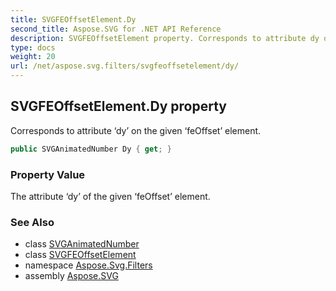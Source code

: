 ```yaml
---
title: SVGFEOffsetElement.Dy
second_title: Aspose.SVG for .NET API Reference
description: SVGFEOffsetElement property. Corresponds to attribute dy on the given feOffset element
type: docs
weight: 20
url: /net/aspose.svg.filters/svgfeoffsetelement/dy/
---
```

## SVGFEOffsetElement.Dy property

Corresponds to attribute ‘dy’ on the given ‘feOffset’ element.

```csharp
public SVGAnimatedNumber Dy { get; }
```

### Property Value

The attribute ‘dy’ of the given ‘feOffset’ element.

### See Also

* class [SVGAnimatedNumber](../../../aspose.svg.datatypes/svganimatednumber/)
* class [SVGFEOffsetElement](../)
* namespace [Aspose.Svg.Filters](../../svgfeoffsetelement/)
* assembly [Aspose.SVG](../../../)
